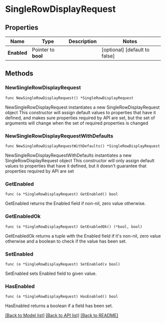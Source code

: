 # SingleRowDisplayRequest

## Properties

Name | Type | Description | Notes
------------ | ------------- | ------------- | -------------
**Enabled** | Pointer to **bool** |  | [optional] [default to false]

## Methods

### NewSingleRowDisplayRequest

`func NewSingleRowDisplayRequest() *SingleRowDisplayRequest`

NewSingleRowDisplayRequest instantiates a new SingleRowDisplayRequest object
This constructor will assign default values to properties that have it defined,
and makes sure properties required by API are set, but the set of arguments
will change when the set of required properties is changed

### NewSingleRowDisplayRequestWithDefaults

`func NewSingleRowDisplayRequestWithDefaults() *SingleRowDisplayRequest`

NewSingleRowDisplayRequestWithDefaults instantiates a new SingleRowDisplayRequest object
This constructor will only assign default values to properties that have it defined,
but it doesn't guarantee that properties required by API are set

### GetEnabled

`func (o *SingleRowDisplayRequest) GetEnabled() bool`

GetEnabled returns the Enabled field if non-nil, zero value otherwise.

### GetEnabledOk

`func (o *SingleRowDisplayRequest) GetEnabledOk() (*bool, bool)`

GetEnabledOk returns a tuple with the Enabled field if it's non-nil, zero value otherwise
and a boolean to check if the value has been set.

### SetEnabled

`func (o *SingleRowDisplayRequest) SetEnabled(v bool)`

SetEnabled sets Enabled field to given value.

### HasEnabled

`func (o *SingleRowDisplayRequest) HasEnabled() bool`

HasEnabled returns a boolean if a field has been set.


[[Back to Model list]](../README.md#documentation-for-models) [[Back to API list]](../README.md#documentation-for-api-endpoints) [[Back to README]](../README.md)


